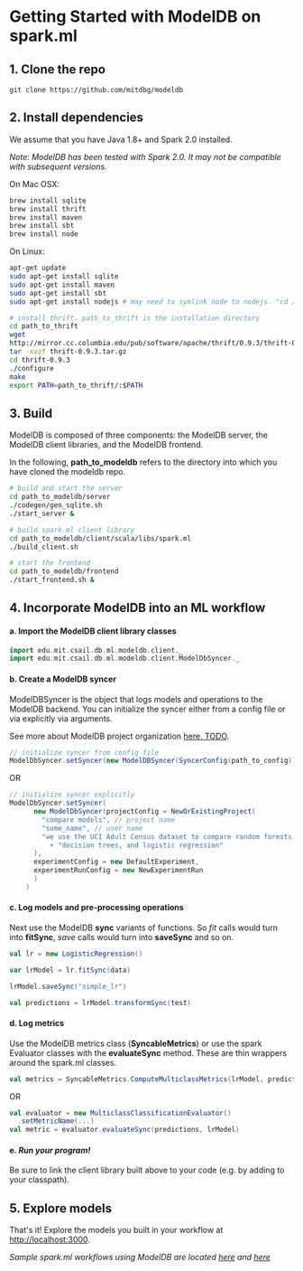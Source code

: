 # Getting Started with ModelDB on spark.ml

## 1. Clone the repo

```git
git clone https://github.com/mitdbg/modeldb
```

## 2. Install dependencies
We assume that you have Java 1.8+ and Spark 2.0 installed.

_Note: ModelDB has been tested with Spark 2.0. It may not be compatible with subsequent versions._

On Mac OSX:

```bash
brew install sqlite
brew install thrift
brew install maven
brew install sbt
brew install node

```

On Linux:

```bash
apt-get update
sudo apt-get install sqlite
sudo apt-get install maven
sudo apt-get install sbt
sudo apt-get install nodejs # may need to symlink node to nodejs. "cd /usr/bin; ln nodejs node"

# install thrift. path_to_thrift is the installation directory
cd path_to_thrift
wget
http://mirror.cc.columbia.edu/pub/software/apache/thrift/0.9.3/thrift-0.9.3.tar.gz
tar -xvzf thrift-0.9.3.tar.gz
cd thrift-0.9.3
./configure
make
export PATH=path_to_thrift/:$PATH
```

## 3. Build

ModelDB is composed of three components: the ModelDB server, the ModelDB client libraries, and the ModelDB frontend.

In the following, **path_to_modeldb** refers to the directory into which you have cloned the modeldb repo.

```bash
# build and start the server
cd path_to_modeldb/server
./codegen/gen_sqlite.sh
./start_server &

# build spark.ml client library
cd path_to_modeldb/client/scala/libs/spark.ml
./build_client.sh

# start the frontend
cd path_to_modeldb/frontend
./start_frontend.sh &

```

## 4. Incorporate ModelDB into an ML workflow

#### a. Import the ModelDB client library classes

```scala
import edu.mit.csail.db.ml.modeldb.client._
import edu.mit.csail.db.ml.modeldb.client.ModelDbSyncer._

```

#### b. Create a ModelDB syncer
ModelDBSyncer is the object that logs models and operations to the ModelDB backend. You can initialize the syncer either from a config file or via explicitly via arguments.

See more about ModelDB project organization [here. TODO](). 

```scala
// initialize syncer from config file
ModelDbSyncer.setSyncer(new ModelDBSyncer(SyncerConfig(path_to_config)))
```
OR
```scala
// initialize syncer explicitly
ModelDbSyncer.setSyncer(
      new ModelDbSyncer(projectConfig = NewOrExistingProject(
        "compare models", // project name
        "some_name", // user name
        "we use the UCI Adult Census dataset to compare random forests, " // project description
          + "decision trees, and logistic regression"
      ),
      experimentConfig = new DefaultExperiment,
      experimentRunConfig = new NewExperimentRun
      )
    )

```

#### c. Log models and pre-processing operations
Next use the ModelDB **sync** variants of functions. So _fit_ calls would turn into **fitSync**, _save_ calls would turn into **saveSync** and so on.

```scala
val lr = new LogisticRegression()

var lrModel = lr.fitSync(data)

lrModel.saveSync("simple_lr")

val predictions = lrModel.transformSync(test)

```

#### d. Log metrics
Use the ModelDB metrics class (**SyncableMetrics**) or use the spark Evaluator classes with the **evaluateSync** method. These are thin wrappers around the spark.ml classes.

```scala
val metrics = SyncableMetrics.ComputeMulticlassMetrics(lrModel, predictions, labelCol, predictionCol)

```
OR
```scala
val evaluator = new MulticlassClassificationEvaluator()
  .setMetricName(...)
val metric = evaluator.evaluateSync(predictions, lrModel)
```
<!-- At the end of your workflow, be sure to sync all the data with ModelDB.
```scala
 ModelDbSyncer.sync()
```
-->
#### e. _Run your program!_

Be sure to link the client library built above to your code (e.g. by adding to your classpath).

## 5. Explore models
That's it! Explore the models you built in your workflow at [http://localhost:3000](http://localhost:3000).

_Sample spark.ml workflows using ModelDB are located [here](https://github.com/mitdbg/modeldb/tree/master/client/scala/libs/spark.ml/src/main/scala-2.11/edu/mit/csail/db/ml/modeldb/sample) and [here](https://github.com/mitdbg/modeldb/tree/master/client/scala/libs/spark.ml/src/main/scala-2.11/edu/mit/csail/db/ml/modeldb/evaluation)_
